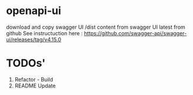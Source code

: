 # openapi-ui
download and copy swagger UI /dist content from swagger UI latest from github
See instructuction here : https://github.com/swagger-api/swagger-ui/releases/tag/v4.15.0 

# TODOs'
1. Refactor - Build
2. README Update
